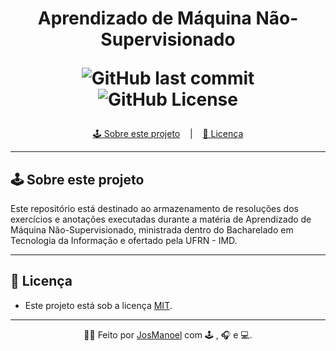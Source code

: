 <h1 align = "center">
  Aprendizado de Máquina Não-Supervisionado
  <p align="center">
    <img alt="GitHub last commit" src="https://img.shields.io/github/last-commit/JosManoel/AMnS-2025.2-BTI-UFRN">
    <img alt="GitHub License" src="https://img.shields.io/github/license/JosManoel/AMnS-2025.2-BTI-UFRN">
  </p>
</h1>

<p align ="center">
<a href= "#sobre-este-projeto">🕹️ Sobre este projeto</a> &nbsp;&nbsp;&nbsp;|&nbsp;&nbsp;&nbsp;
<a href="#licenca">📝 Licença</a>
</p>

<hr>

<h2 id = "sobre-este-projeto">🕹️ Sobre este projeto</h2>
Este repositório está destinado ao armazenamento de resoluções dos exercícios e anotações executadas durante a matéria de Aprendizado de Máquina Não-Supervisionado, ministrada dentro do Bacharelado em Tecnologia da Informação e ofertado pela UFRN - IMD.

<hr>

<h2 id="licenca">📝 Licença</h2>

- Este projeto está sob a licença [MIT](https://github.com/Arco-de-Treinamento/Shishin-no-Ken/blob/main/LICENSE).

<hr>

<div align = "center">
  
  👋🏾 Feito por [JosManoel](https://github.com/JosManoel) com 🕹️ , 🎧 e 💻.
</div> 
